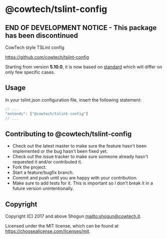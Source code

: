 # @cowtech/tslint-config

## END OF DEVELOPMENT NOTICE - This package has been discontinued

CowTech style TSLint config

https://github.com/cowtech/tslint-config

Starting from version **5.10.0**, it is now based on [standard](https://standardjs.com/) which will differ on only few specific cases.

## Usage

In your tslint.json configuration file, insert the following statement:

```typescript
// ...
"extends": ["@cowtech/tslint-config"]
// ...
```

## Contributing to @cowtech/tslint-config

- Check out the latest master to make sure the feature hasn't been implemented or the bug hasn't been fixed yet.
- Check out the issue tracker to make sure someone already hasn't requested it and/or contributed it.
- Fork the project.
- Start a feature/bugfix branch.
- Commit and push until you are happy with your contribution.
- Make sure to add tests for it. This is important so I don't break it in a future version unintentionally.

## Copyright

Copyright (C) 2017 and above Shogun <mailto:shogun@cowtech.it>.

Licensed under the MIT license, which can be found at https://choosealicense.com/licenses/mit.
